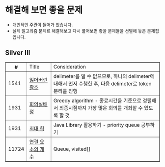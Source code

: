 
# 해결해 보면 좋을 문제
- 개인적인 주관이 들어가 있습니다.
- 실제 알고리즘 문제르 해결해보고 다시 풀어보면 좋을 문제들을 선별해 놓은 문제집 입니다.

## Silver III
<html>
  <body>
    <table border="1">
      <th>
        #
        <td> Title
        <td> Consideration
      </th>
      <tr>
        <td>1541
        <td><a href="https://www.acmicpc.net/problem/1541">잃어버린 괄호
        <td>delimeter를 알 수 없으므로, 하나의 delimeter에 대해서 먼저 수행한 후, 다음 delimeter로 token 분리를 진행
      </tr>
      <tr>
        <td>1931
        <td><a href="https://www.acmicpc.net/problem/1931">회의실배정
        <td>Greedy algorithm - 종료시간을 기준으로 정렬해서 최종시점까지 가장 많은 회의를 개최할 수 있도록 할 것
      </tr>
      <tr>
        <td>1931
        <td><a href="https://www.acmicpc.net/problem/11279">최대 힙
        <td>Java Library 활용하기 - priority queue 공부하기
      </tr>
      <tr>
        <td>11724
        <td><a href="https://www.acmicpc.net/problem/11724">연결 요소의 개수
        <td>Queue, visited[]
      </tr>
    </table>   
  </body>
</html>
  
